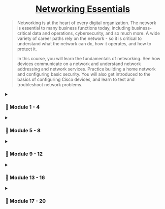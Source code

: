 <div align="center">

# [Networking Essentials](https://skillsforall.com/course/networking-essentials?courseLang=en-US)

</div>

> Networking is at the heart of every digital organization. The network is essential to many business functions today, including business-critical data and operations, cybersecurity, and so much more. A wide variety of career paths rely on the network - so it is critical to understand what the network can do, how it operates, and how to protect it.
>
> In this course, you will learn the fundamentals of networking. See how devices communicate on a network and understand network addressing and network services. Practice building a home network and configuring basic security. You will also get introduced to the basics of configuring Cisco devices, and learn to test and troubleshoot network problems.


<details>
<summary> 
  
### 📕 Module 1 - 4
</summary>

```
   Module 1: Communications in a Connected World
   Module 2: Online Connections
   Module 3: Explore Networks with Packet Tracker
   Module 4: Build a Simple network
```
Access the module 1 - 4 notes [here](link).
</details>
<details>
<summary> 
  
### 📗 Module 5 - 8
</summary>

```
   Module 5: Communication Principles
   Module 6: Network Design and the Access layer
   Module 7: Routing Between Networks
   Module 8: The Internet Protocol
```
Access the module 5 - 8 notes [here](link).
</details>
<details>
<summary> 
  
### 📘 Module 9 - 12
</summary>

```
   Module 9: Dynamic Addressing with DHCP
   Module 10: IPv4 and IPv6 Address Management
   Module 11: Transport Layer Services
   Module 12: Application Layer Services
```
Access the module 9 - 12 notes [here](link).
</details>
<details>
<summary> 
  
### 📙 Module 13 - 16
</summary>

```
   Module 13: Build a Home Network
   Module 14: Connect to the Internet
   Module 15: Security Considerations
   Module 16: Configure Network and Device Security
```
Access the module 13 - 16 notes [here](link).
</details>
<details>
<summary> 
  
### 📓 Module 17 - 20
</summary>

```
   Module 17: Cisco Switches and Routers
   Module 18: The Cisco IOS Command Line
   Module 19: Build a Small Cisco Network
   Module 20: Troubleshoot Common Network roblems
```
Access the module 17 - 20 notes [here](link).
</details>
